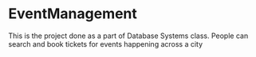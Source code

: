 # EventManagement
This is the project done as a part of Database Systems class. People can search and book tickets for events happening across a city
